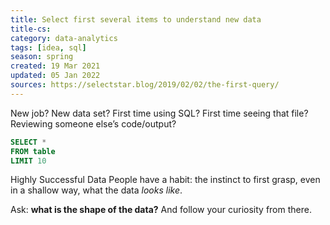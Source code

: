 ```yaml
---
title: Select first several items to understand new data
title-cs: 
category: data-analytics
tags: [idea, sql]
season: spring
created: 19 Mar 2021
updated: 05 Jan 2022
sources: https://selectstar.blog/2019/02/02/the-first-query/
---
```


New job? New data set? First time using SQL? First time seeing that file? Reviewing someone else’s code/output?

```sql
SELECT *
FROM table
LIMIT 10
```

Highly Successful Data People have a habit: the instinct to first grasp, even in a shallow way, what the data _looks like_.

Ask: **what is the shape of the data?** And follow your curiosity from there.
